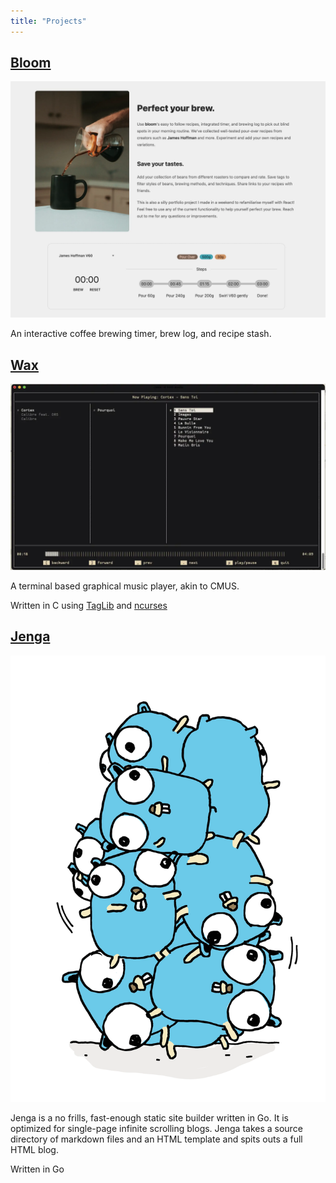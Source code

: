 ```yaml
---
title: "Projects"
---
```




## [Bloom](https://bloom.znschaffer.com)
![bloom screenshot](src/img/bloom.webp)

An interactive coffee brewing timer, brew log, and recipe stash.


## [Wax](https://github.com/znschaffer/wax.git)

![wax screenshot](src/img/wax.webp)

A terminal based graphical music player, akin to CMUS. 

Written in C using [TagLib](https://taglib.org) and [ncurses](https://invisible-island.net/ncurses)


## [Jenga](https://github.com/znschaffer/jenga)

![jenga screenshot](src/img/jenga.webp)

Jenga is a no frills, fast-enough static site builder written in Go. It is
optimized for single-page infinite scrolling blogs. Jenga takes a source
directory of markdown files and an HTML template and spits outs a full HTML
blog.

Written in Go 

